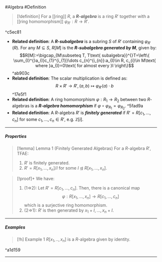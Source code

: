 #Algebra #Definition 

> [!definition]
> For a [[ring]] $R$, a ***$R$-algebra*** is a ring $R'$ together with a [[ring homomorphism]] $\varphi_{R'}:R\to R'$.

^c5ec81

- **Related definition**: A ***$R$-subalgebra*** is a subring $S$ of $R'$ containing $\varphi_{R'}(R)$. For any $M\subseteq S$, $R[M]$ is the ***$R$-subalgebra generated by $M$***, given by: $$R[M]:=\bigcap_{M\subseteq T, T\text{ subalgebra}}^{}T=\left\{  \sum_{I}^{}a_{I}c_{1}^{i_{1}}\dots c_{n}^{i_{n}}:a_{I}\in R, c_{i}\in M\text{ where }a_{I}=0\text{ for almost every }I  \right\}$$ ^ab903c
- **Related definition**: The scalar multiplication is defined as: $$R\times R'\to R',(a,b)\mapsto \varphi_{R'}(a)\cdot b$$ ^17e5f1
- **Related definition**: A ring homomorphism $\varphi:R_{1}\to R_{2}$ between two $R$-algebras is a ***$R$-algebra homomorphism*** if $\varphi \circ\varphi_{R_{1}}=\varphi_{R_{2}}$. ^5fad9a
- **Related definition**: A $R$-algebra $R'$ is ***finitely generated*** if $R'=R[c_{1},\dots,c_{n}]$ for some $c_{1},\dots,c_{n}\in R'$, e.g. $\mathbb{Z}[i]$.
---
##### Properties
> [!lemma] Lemma 1 (Finitely Generated Algebras)
> For a $R$-algebra $R'$, TFAE:
> 1. $R'$ is finitely generated.
> 2. $R'=R[x_{1},\dots,x_{n}] / I$ for some $I\unlhd R[x_{1},\dots,x_{n}]$.

> [!proof]+
> We have:
> 1. (1=>2): Let $R'=R[c_{1},\dots,c_{n}]$. Then, there is a canonical map $$\varphi:R[x_{1},\dots,x_{n}] \to R[c_{1},\dots,c_{n}]$$which is a surjective ring homomorphism. 
> 2. (2=>1): $R'$ is then generated by $x_{1}+I,\dots,x_{n}+I$.
---
##### Examples
> [!h] Example 1
> $R[x_{1},..,x_{n}]$ is a $R$-algebra given by identity. 

^a1d159

---